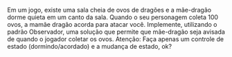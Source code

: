 Em um jogo, existe uma sala cheia de ovos de dragões e a mãe-dragão dorme quieta em um canto da sala. Quando o seu personagem coleta 100 ovos, a mamãe dragão acorda para atacar você. Implemente, utilizando o padrão Observador, uma solução que permite que mãe-dragão seja avisada  de quando o jogador coletar os ovos. Atenção: Faça apenas um controle de estado (dormindo/acordado) e a mudança de estado, ok?